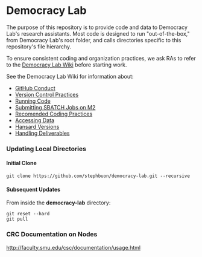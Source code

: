 # Democracy Lab

The purpose of this repository is to provide code and data to Democracy Lab's research assistants. Most code is designed to run "out-of-the-box," from Democracy Lab's root folder, and calls directories specific to this repository's file hierarchy. 

To ensure consistent coding and organization practices, we ask RAs to refer to the [Democracy Lab Wiki](https://github.com/stephbuon/democracy-lab/wiki) before starting work. 

See the Democracy Lab Wiki for information about: 
- [GitHub Conduct](https://github.com/stephbuon/democracy-lab/wiki/GitHub-Conduct)
- [Version Control Practices](https://github.com/stephbuon/democracy-lab/wiki/Version-Control-Practices)
- [Running Code](https://github.com/stephbuon/democracy-lab/wiki/Running-Code)
- [Submitting SBATCH Jobs on M2](https://github.com/stephbuon/democracy-lab/wiki/Submitting-SBATCH-Jobs-on-M2)
- [Recomended Coding Practices](https://github.com/stephbuon/democracy-lab/wiki/Recomended-Coding-Practices)
- [Accessing Data](https://github.com/stephbuon/democracy-lab/wiki/Accessing-Data)
- [Hansard Versions](https://github.com/stephbuon/democracy-lab/wiki/Hansard-Versions)
- [Handling Deliverables](https://github.com/stephbuon/democracy-lab/wiki/Handling-Deliverables)

### Updating Local Directories

#### Initial Clone 
`git clone https://github.com/stephbuon/democracy-lab.git --recursive`

#### Subsequent Updates
From inside the **democracy-lab** directory:
```
git reset --hard
git pull
```

### CRC Documentation on Nodes

http://faculty.smu.edu/csc/documentation/usage.html
